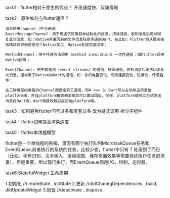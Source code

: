 task1：flutter相对于原生的优点？
开发速度快，双端落地


task2：原生如何与flutter通信？

    消息使用channel（平台通道）
    BasicMessageChannel：用于传递字符串和半结构化的信息，持续通信，收到消息后可以回复此次消息，如：Native将遍历到的文件信息陆续传递到Dart，在比如：Flutter将从服务端陆陆续获取到信息交个Native加工，Native处理完返回等；

    MethodChannel：用于传递方法调用（method invocation）一次性通信：如Flutter调用Native拍照；

    EventChannel: 用于数据流（event streams）的通信，持续通信，收到消息后无法回复此次消息，通常用于Native向Dart的通信，如：手机电量变化，网络连接变化，陀螺仪，传感器等；

    这三种类型的类型的Channel都是全双工通信，即A <=> B，Dart可以主动发送消息给platform端，并且platform接收到消息后可以做出回应，同样，platform端可以主动发送消息给Dart端，dart端接收数后返回给platform端。


task3：如何避免flutter问号过多和嵌套过多
改为链式调用
拆分子组件


task4：flutter如何提高渲染速度

task5：flutter单线程模型

flutter是一个单线程的系统，里面有两个执行队列MicrotaskQueue任务和EventQueue,前者执行的系统的任务，比较少也，flutter中只有 7 处用到了而已（比如，手势识别、文本输入、滚动视图、保存页面效果等需要高优执行任务的场景），但是重要，所以现行执行，而EventQueue则是I/O，绘制、定时器。

task6:StatefulWidget 生命周期

1.初始化
//createState , initState
2.更新
//didChanegDependencies , bulid, didUpdateWidget
3.销毁
//deactivate , dispose
